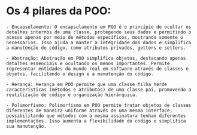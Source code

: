 # Os 4 pilares da POO:
    - Encapsulamento: O encapsulamento em POO é o princípio de ocultar os detalhes internos de uma classe, protegendo seus dados e permitindo o acesso apenas por meio de métodos específicos, mostrando somente o necessarios. Isso ajuda a manter a integridade dos dados e simplifica a manutenção do código, como atributos privados, getters e setters.

    - Abstração: Abstração em POO simplifica objetos, destacando apenas detalhes essenciais e ocultando os menos importantes. Permite representar entidades do mundo real em software através de classes e objetos, facilitando o design e a manutenção do código.

    - Herança: Herança em POO permite que uma classe filha herde características (métodos e atributos) de uma classe pai, promovendo a reutilização de código e organização hierárquica.

    - Polimorfismo: Polimorfismo em POO permite tratar objetos de classes diferentes de maneira uniforme através de uma mesma interface, possibilitando que métodos com a mesma assinatura tenham diferentes implementações. Isso aumenta a flexibilidade do código e simplifica sua manutenção.